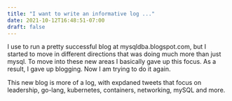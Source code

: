 ```yaml
---
title: "I want to write an informative log ..."
date: 2021-10-12T16:48:51-07:00
draft: false
---
```


I use to run a pretty successful blog at mysqldba.blogspot.com, but I started to move in different directions that was doing much more than just mysql. To move into these new areas I basically gave up this focus. As a result, I gave up blogging. Now I am trying to do it again.

This new blog is more of a log, with expdaned tweets that focus on leadership, go-lang, kubernetes, containers, networking, mySQL and more.
